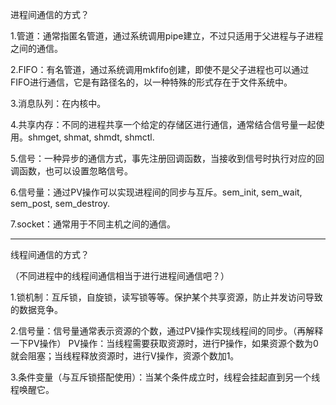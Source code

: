 进程间通信的方式？


1.管道：通常指匿名管道，通过系统调用pipe建立，不过只适用于父进程与子进程之间的通信。

2.FIFO：有名管道，通过系统调用mkfifo创建，即使不是父子进程也可以通过FIFO进行通信，它是有路径名的，以一种特殊的形式存在于文件系统中。

3.消息队列：在内核中。

4.共享内存：不同的进程共享一个给定的存储区进行通信，通常结合信号量一起使用。shmget, shmat, shmdt, shmctl.

5.信号：一种异步的通信方式，事先注册回调函数，当接收到信号时执行对应的回调函数，也可以设置忽略信号。

6.信号量：通过PV操作可以实现进程间的同步与互斥。sem_init, sem_wait, sem_post, sem_destroy.

7.socket：通常用于不同主机之间的通信。

---


线程间通信的方式？

（不同进程中的线程间通信相当于进行进程间通信吧？）

1.锁机制：互斥锁，自旋锁，读写锁等等。保护某个共享资源，防止并发访问导致的数据竞争。

2.信号量：信号量通常表示资源的个数，通过PV操作实现线程间的同步。（再解释一下PV操作）
PV操作：当线程需要获取资源时，进行P操作，如果资源个数为0就会阻塞；当线程释放资源时，进行V操作，资源个数加1。

3.条件变量（与互斥锁搭配使用）：当某个条件成立时，线程会挂起直到另一个线程唤醒它。